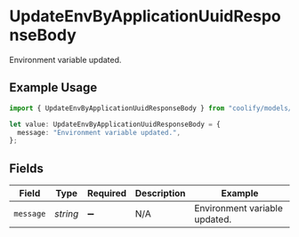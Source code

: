 # UpdateEnvByApplicationUuidResponseBody

Environment variable updated.

## Example Usage

```typescript
import { UpdateEnvByApplicationUuidResponseBody } from "coolify/models/operations";

let value: UpdateEnvByApplicationUuidResponseBody = {
  message: "Environment variable updated.",
};
```

## Fields

| Field                         | Type                          | Required                      | Description                   | Example                       |
| ----------------------------- | ----------------------------- | ----------------------------- | ----------------------------- | ----------------------------- |
| `message`                     | *string*                      | :heavy_minus_sign:            | N/A                           | Environment variable updated. |